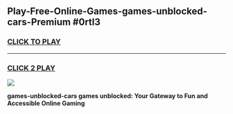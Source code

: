 
## Play-Free-Online-Games-games-unblocked-cars-Premium #0rtl3
<h3>
<a href="https://premium.freeplayer.one?title=games-unblocked-cars&ref=8M">CLICK TO PLAY</a></h3>
<hr>

<h3>
<a href="https://premium.freeplayer.one?title=games-unblocked-cars&ref=8M">CLICK 2 PLAY</a>
  
</h3>

<a href="https://premium.freeplayer.one?title=games-unblocked-cars&ref=8M"><img src="https://clearcache.store/games.png"></a>


**games-unblocked-cars games unblocked: Your Gateway to Fun and Accessible Online Gaming**
